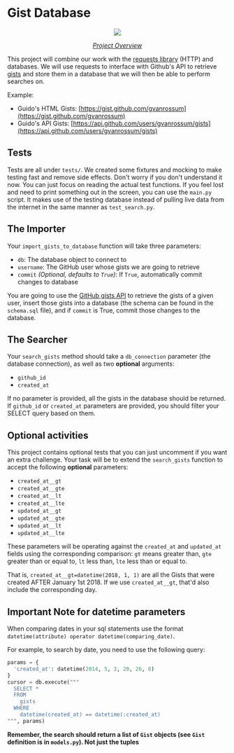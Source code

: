 Gist Database
===============


<p align="center">
  <a href="https://youtu.be/XzFNMy1UDQM" target="_blank">
    <img src="https://img.youtube.com/vi/XzFNMy1UDQM/0.jpg">
  </a>


<p align="center">
  <a href="https://youtu.be/XzFNMy1UDQM" target="_blank"><i>Project Overview</i></a>
</p>

<!-- This video needs to be rerecording with new sound -->


This project will combine our work with the [requests library](http://docs.python-requests.org/en/master/) (HTTP) and databases. We will use requests to interface with Github's API to retrieve [gists](https://help.github.com/articles/about-gists/) and store them in a database that we will then be able to perform searches on.

Example:
* Guido's HTML Gists: [https://gist.github.com/gvanrossum](https://gist.github.com/gvanrossum)
* Guido's API Gists: [https://api.github.com/users/gvanrossum/gists](https://api.github.com/users/gvanrossum/gists)

## Tests

Tests are all under `tests/`. We created some fixtures and mocking to make testing fast and remove side effects. Don't worry if you don't understand it now. You can just focus on reading the actual test functions. If you feel lost and need to print something out in the screen, you can use the `main.py` script. It makes use of the testing database instead of pulling live data from the internet in the same manner as `test_search.py`.

## The Importer
Your `import_gists_to_database` function will take three parameters:

 - `db`: The database object to connect to
 - `username`: The GitHub user whose gists we are going to retrieve
 - `commit` *(Optional, defaults to `True`)*: If `True`, automatically commit changes to database

You are going to use the [GitHub gists API](https://developer.github.com/v3/gists/) to retrieve the gists of a given user, insert those gists into a database (the schema can be found in the `schema.sql` file), and if `commit` is True, commit those changes to the database.

## The Searcher

Your `search_gists` method should take a `db_connection` parameter (the database connection), as well as two **optional** arguments:
- `github_id`
- `created_at`

If no parameter is provided, all the gists in the database should be returned. If `github_id` or `created_at` parameters are provided, you should filter your SELECT query based on them.

## Optional activities

This project contains optional tests that you can just uncomment if you want an extra challenge. Your task will be to extend the `search_gists` function to accept the following **optional** parameters:

 - `created_at__gt`
 - `created_at__gte`
 - `created_at__lt`
 - `created_at__lte`
 - `updated_at__gt`
 - `updated_at__gte`
 - `updated_at__lt`
 - `updated_at__lte`

These parameters will be operating against the `created_at` and `updated_at` fields using the corresponding comparison: `gt` means greater than, `gte` greater than or equal to, `lt` less than, `lte` less than or equal to.

That is, `created_at__gt=datetime(2018, 1, 1)` are all the Gists that were created AFTER January 1st 2018. If we use `created_at__gt`, that'd also include the corresponding day.

## Important Note for datetime parameters

When comparing dates in your sql statements use the format `datetime(attribute) operator datetime(comparing_date)`.

For example, to search by date, you need to use the following query:

```python
params = {
  'created_at': datetime(2014, 5, 3, 20, 26, 8)
}
cursor = db.execute("""
  SELECT *
  FROM
    gists
  WHERE
    datetime(created_at) == datetime(:created_at)
""", params)
```

**Remember, the search should return a list of `Gist` objects (see `Gist` definition is in `models.py`). Not just the tuples**
